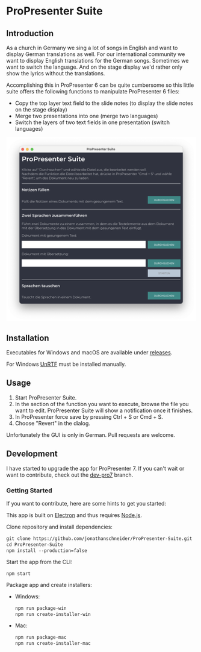 # ProPresenter Suite

## Introduction

As a church in Germany we sing a lot of songs in English and want to display German translations as well. For our international community we want to display English translations for the German songs. Sometimes we want to switch the language. And on the stage display we'd rather only show the lyrics without the translations.

Accomplishing this in ProPresenter 6 can be quite cumbersome so this little suite offers the following functions to manipulate ProPresenter 6 files:
* Copy the top layer text field to the slide notes (to display the slide notes on the stage display)
* Merge two presentations into one (merge two languages)
* Switch the layers of two text fields in one presentation (switch languages)

![alt text](https://github.com/jonathanschneider/ProPresenter-Suite/blob/master/assets/images/ProPresenter-Suite.png "GUI")

## Installation

Executables for Windows and macOS are available under [releases](https://github.com/jonathanschneider/ProPresenter-Suite/releases).

For Windows [UnRTF](https://www.gnu.org/software/unrtf/) must be installed manually.

## Usage

1. Start ProPresenter Suite.
1. In the section of the function you want to execute, browse the file you want to edit. ProPresenter Suite will show a notification once it finishes.
1. In ProPresenter force save by pressing Ctrl + S or Cmd + S.
1. Choose "Revert" in the dialog.

Unfortunately the GUI is only in German. Pull requests are welcome.

## Development

I have started to upgrade the app for ProPresenter 7. If you can't wait or want to contribute, check out the [dev-pro7](https://github.com/jonathanschneider/ProPresenter-Suite/tree/dev-pro7) branch.

### Getting Started

If you want to contribute, here are some hints to get you started:

This app is built on [Electron](https://www.electronjs.org) and thus requires [Node.js](https://nodejs.org).

Clone repository and install dependencies:

    git clone https://github.com/jonathanschneider/ProPresenter-Suite.git
    cd ProPresenter-Suite
    npm install --production=false

Start the app from the CLI:

    npm start

Package app and create installers:
* Windows:

      npm run package-win
      npm run create-installer-win

* Mac:

      npm run package-mac
      npm run create-installer-mac
